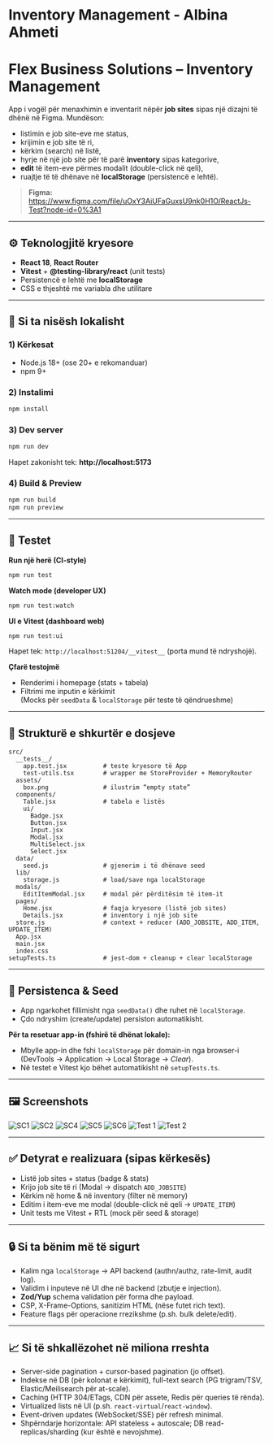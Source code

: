 # Inventory Management - Albina Ahmeti

# Flex Business Solutions – Inventory Management

App i vogël për menaxhimin e inventarit nëpër **job sites** sipas një dizajni të dhënë në Figma. Mundëson:
- listimin e job site-eve me status,
- krijimin e job site të ri,
- kërkim (search) në listë,
- hyrje në një job site për të parë **inventory** sipas kategorive,
- **edit** të item-eve përmes modalit (double-click në qeli),
- ruajtje të të dhënave në **localStorage** (persistencë e lehtë).

> **Figma:** https://www.figma.com/file/uOxY3AiUFaGuxsU9nk0H1O/ReactJs-Test?node-id=0%3A1

---

## ⚙️ Teknologjitë kryesore
- **React 18**, **React Router**
- **Vitest** + **@testing-library/react** (unit tests)
- Persistencë e lehtë me **localStorage**
- CSS e thjeshtë me variabla dhe utilitare

---

## 🚀 Si ta nisësh lokalisht

### 1) Kërkesat
- Node.js 18+ (ose 20+ e rekomanduar)
- npm 9+

### 2) Instalimi
```bash
npm install
```

### 3) Dev server
```bash
npm run dev
```
Hapet zakonisht tek: **http://localhost:5173**

### 4) Build & Preview
```bash
npm run build
npm run preview
```

---

## 🧪 Testet

**Run një herë (CI-style)**
```bash
npm run test
```

**Watch mode (developer UX)**
```bash
npm run test:watch
```

**UI e Vitest (dashboard web)**  
```bash
npm run test:ui
```

Hapet tek: `http://localhost:51204/__vitest__` (porta mund të ndryshojë).

**Çfarë testojmë**
- Renderimi i homepage (stats + tabela)
- Filtrimi me inputin e kërkimit  
  (Mocks për `seedData` & `localStorage` për teste të qëndrueshme)

---

## 📁 Strukturë e shkurtër e dosjeve
```text
src/
  __tests__/
    app.test.jsx          # teste kryesore të App
    test-utils.tsx        # wrapper me StoreProvider + MemoryRouter
  assets/
    box.png               # ilustrim “empty state”
  components/
    Table.jsx             # tabela e listës
    ui/
      Badge.jsx
      Button.jsx
      Input.jsx
      Modal.jsx
      MultiSelect.jsx
      Select.jsx
  data/
    seed.js               # gjenerim i të dhënave seed
  lib/
    storage.js            # load/save nga localStorage
  modals/
    EditItemModal.jsx     # modal për përditësim të item-it
  pages/
    Home.jsx              # faqja kryesore (listë job sites)
    Details.jsx           # inventory i një job site
  store.js                # context + reducer (ADD_JOBSITE, ADD_ITEM, UPDATE_ITEM)
  App.jsx
  main.jsx
  index.css
setupTests.ts             # jest-dom + cleanup + clear localStorage
```

---

## 💾 Persistenca & Seed
- App ngarkohet fillimisht nga `seedData()` dhe ruhet në `localStorage`.
- Çdo ndryshim (create/update) persiston automatikisht.

**Për ta resetuar app-in (fshirë të dhënat lokale):**
- Mbylle app-in dhe fshi `localStorage` për domain-in nga browser-i  
  (DevTools → Application → Local Storage → *Clear*).  
- Në testet e Vitest kjo bëhet automatikisht në `setupTests.ts`.

---

## 🖼️ Screenshots

![SC1](./SC1.png)
![SC2](./SC2.png)
![SC4](./SC4.png)
![SC5](./SC5.png)
![SC6](./SC6.png)
![Test 1](./Test1.png)
![Test 2](./Test2.png)

---

## ✅ Detyrat e realizuara (sipas kërkesës)
- Listë job sites + status (badge & stats)
- Krijo job site të ri (Modal → dispatch `ADD_JOBSITE`)
- Kërkim në home & në inventory (filter në memory)
- Editim i item-eve me modal (double-click në qeli → `UPDATE_ITEM`)
- Unit tests me Vitest + RTL (mock për seed & storage)

---

## 🔒 Si ta bënim më të sigurt
- Kalim nga `localStorage` → API backend (authn/authz, rate-limit, audit log).
- Validim i inputeve në UI dhe në backend (zbutje e injection).
- **Zod/Yup** schema validation për forma dhe payload.
- CSP, X-Frame-Options, sanitizim HTML (nëse futet rich text).
- Feature flags për operacione rrezikshme (p.sh. bulk delete/edit).

---

## 📈 Si të shkallëzohet në miliona rreshta
- Server-side pagination + cursor-based pagination (jo offset).
- Indekse në DB (për kolonat e kërkimit), full-text search (PG trigram/TSV, Elastic/Meilisearch për at-scale).
- Caching (HTTP 304/ETags, CDN për assete, Redis për queries të rënda).
- Virtualized lists në UI (p.sh. `react-virtual`/`react-window`).
- Event-driven updates (WebSocket/SSE) për refresh minimal.
- Shpërndarje horizontale: API stateless + autoscale; DB read-replicas/sharding (kur është e nevojshme).

